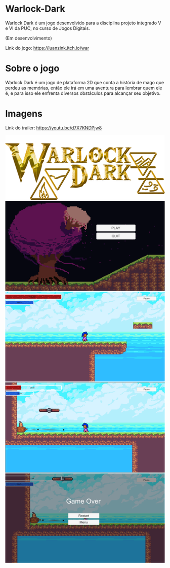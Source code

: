 # Warlock-Dark
Warlock Dark é um jogo desenvolvido para a disciplina projeto integrado V e VI da PUC, no curso de Jogos Digitais.

(Em desenvolvimento)

Link do jogo: https://luanzink.itch.io/war

# Sobre o jogo
Warlock Dark é um jogo de plataforma 2D que conta a história de mago que perdeu as memórias, então ele irá em uma aventura para lembrar quem ele é, e para isso ele enfrenta diversos obstáculos para alcançar seu objetivo.

# Imagens

Link do trailer: https://youtu.be/d7X7KNDPjw8

<img src="/img/logo.png" alt="img_logo"/>
<img src="/img/1.png" alt="img_One"/>
<img src="/img/2.png" alt="img_Two"/>
<img src="/img/3.png" alt="img_Tree"/>
<img src="/img/4.png" alt="img_Four"/>
